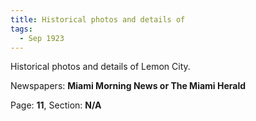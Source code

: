 ```yaml
---  
title: Historical photos and details of  
tags:  
  - Sep 1923  
---  
```

  
Historical photos and details of Lemon City.  
  
Newspapers: **Miami Morning News or The Miami Herald**  
  
Page: **11**, Section: **N/A** 
